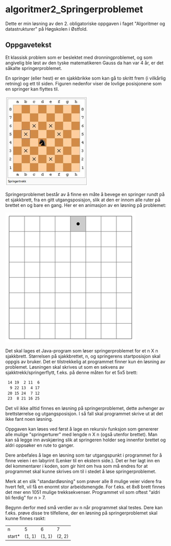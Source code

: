 # algoritmer2_Springerproblemet
Dette er min løsning av den 2. obligatoriske oppgaven i faget "Algoritmer og datastrukturer" på Høgskolen i Østfold.

## Oppgavetekst
Et klassisk problem som er beslektet med dronningproblemet, og som angivelig ble løst av den tyske matematikeren Gauss
da han var 4 år, er det såkalte springerproblemet.

En springer (eller hest) er en sjakkbrikke som kan gå to skritt frem (i vilkårlig retning) og ett til siden. 
Figuren nedenfor viser de lovlige posisjonene som en springer kan flyttes til.

<img src="./images/springertrekk.jpg">

Springerproblemet består av å finne en måte å bevege en springer rundt på et sjakkbrett, fra en gitt utgangsposisjon, 
slik at den er innom alle ruter på brettet en og bare en gang. Her er en animasjon av en løsning på problemet:

![Springertur gif](images/springertur.gif)

Det skal lages et Java-program som løser springerproblemet for et n X n sjakkbrett. Størrelsen på sjakkbrettet, n, 
og springerens startposisjon skal oppgis av bruker. Det er tilstrekkelig at programmet finner kun én løsning av problemet. 
Løsningen skal skrives ut som en sekvens av sjakktrekk/springerflytt, f.eks. på denne måten for et 5x5 brett:

```  1 10  5 18  3
 14 19  2 11  6
  9 22 13  4 17
 20 15 24  7 12
 23  8 21 16 25 
 ```
 
 Det vil ikke alltid finnes en løsning på springerproblemet, dette avhenger av brettstørrelse og utgangsposisjon. 
 I så fall skal programmet skrive ut at det ikke fant noen løsning.
 
 Oppgaven kan løses ved først å lage en rekursiv funksjon som genererer alle mulige "springerturer" med lengde n X n (også utenfor brettet). 
 Man kan så legge inn avskjæring slik at springeren holder seg innenfor brettet og aldri oppsøker en rute to ganger.
 
 Dere anbefales å lage en løsning som tar utgangspunkt i programmet for å finne veien i en labyrint (Lenker til en ekstern side.). 
 Det er her lagt inn en del kommentarer i koden, som gir hint om hva som må endres for at programmet skal kunne skrives om til i stedet å løse springerproblemet.
 
 Merk at en slik "standardløsning" som prøver alle 8 mulige veier videre fra hvert felt, vil få en enormt stor arbeidsmengde. 
 For f.eks. et 8x8 brett finnes det mer enn 1051 mulige trekksekvenser. Programmet vil som oftest "aldri bli ferdig" for n > 7.
 
 Begynn derfor med små verdier av n når programmet skal testes. Dere kan f.eks. 
 prøve disse tre tilfellene, der en løsning på springerproblemet skal kunne finnes raskt:
 
 <table>
  <tr>
    <td>n</td>
    <td>5</td>
    <td>6</td>
    <td>7</td>
  </tr>
  <tr>
    <td>start*</td>
    <td>(1, 1)</td>
    <td>(1, 1)</td>
    <td>(2, 2)</td>
  </tr>
</table>
